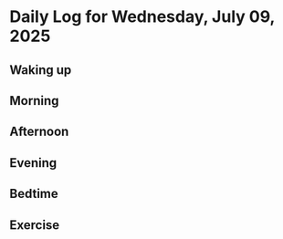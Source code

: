 # Daily Log for Wednesday, July 09, 2025

## Waking up

## Morning

## Afternoon

## Evening

## Bedtime

## Exercise
